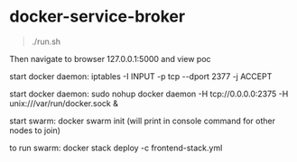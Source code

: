 # docker-service-broker


>./run.sh

Then navigate to browser 127.0.0.1:5000 and view poc


start docker daemon:
iptables -I INPUT -p tcp --dport 2377 -j ACCEPT

start docker daemon:
sudo nohup docker daemon -H tcp://0.0.0.0:2375 -H unix:///var/run/docker.sock &

start swarm:
docker swarm init
(will print in console command for other nodes to join)

to run swarm:
docker stack deploy -c frontend-stack.yml <name it>
